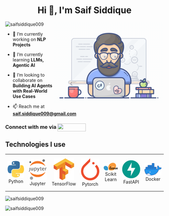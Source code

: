 
<h1 align="center">Hi 👋, I'm Saif Siddique</h1>

<img align="right" alt="Coding" width="350" src="./github_profile_1.gif">


<!--
<img align="right" alt="Coding" width="400" src="./profile_banner.gif">
-->


<p align="left"> <img src="https://komarev.com/ghpvc/?username=saifsiddique009&&color=green" alt="saifsiddique009" /> </p>

<!--
<p align="left"> <a href="https://github.com/ryo-ma/github-profile-trophy"><img src="https://github-profile-trophy.vercel.app/?username=saifsiddique009" alt="saifsiddique009" /></a> </p>
-->

- 🔭 I’m currently working on **NLP Projects**

- 🌱 I’m currently learning **LLMs, Agentic AI**

- 👯 I’m looking to collaborate on **Building AI Agents with Real-World Use Cases**

- 📫 Reach me at **saif.siddique009@gmail.com**

<h3 align="left">Connect with me via
  <a href="https://www.linkedin.com/in/saif--siddique/" target="blank">
    <img align="center" src="https://img.shields.io/badge/linkedin-%230077B5.svg?style=for-the-badge&logo=linkedin&logoColor=white" height="25" width="90" />
  </a>
</h3>

## Technologies I use 

<div align="center">
<table align="center">
    <tr>
        <td align="center" width="140" height="112.43">
            <img src="./assets/icons/python.jpeg" width="65px"/>
            <br /> Python
        </td>
        <td align="center" width="140" height="112.43">
            <img src="./assets/icons/jupyter.png" width="65px"/>
            <br /> Jupyter
        </td>
        <td align="center" width="140" height="112.43">
            <img src="./assets/icons/tensorflow.png" width="65px"/>
            <br /> TensorFlow
        </td>
        <td align="center" width="140" height="112.43">
            <img src="./assets/icons/pytorch.png" width="65px"/>
            <br /> Pytorch
        </td>
        <td align="center" width="140" height="112.43">
            <img src="./assets/icons/scikitlearn.png" width="65px"/>
            <br /> Scikit Learn
        </td>
        <td align="center" width="140" height="112.43">
            <img src="./assets/icons/fastapi.png" width="65px"/>
            <br /> FastAPI
        </td>
        <td align="center" width="140" height="112.43">
            <img src="./assets/icons/docker.png" width="65px"/>
            <br /> Docker
        </td>
    </tr>
</table>
</div>

<p><img src="https://github-readme-stats.vercel.app/api/top-langs/?username=saifsiddique009&layout=compact&&show_icons=true" alt="saifsiddique009" height="250" width="350"/></p>

<!-- <p>&nbsp;<img align="center" src="https://github-readme-stats.vercel.app/api?username=saifsiddique009&show_icons=true&locale=en" alt="saifsiddique009" height="250" width="350"/></p> -->

<p><img src="https://streak-stats.demolab.com?user=saifsiddique009&border_radius=7&mode=weekly" alt="saifsiddique009" /></p>

